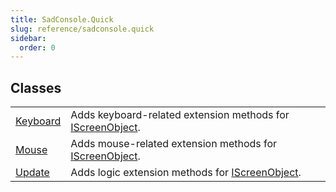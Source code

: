 ```yaml
---
title: SadConsole.Quick
slug: reference/sadconsole.quick
sidebar:
  order: 0
---
```

## Classes

| | |
| --- | --- |
| [Keyboard](../sadconsole.quick.keyboard/) | Adds keyboard-related extension methods for [IScreenObject](../sadconsole.iscreenobject/). |
| [Mouse](../sadconsole.quick.mouse/) | Adds mouse-related extension methods for [IScreenObject](../sadconsole.iscreenobject/). |
| [Update](../sadconsole.quick.update/) | Adds logic extension methods for [IScreenObject](../sadconsole.iscreenobject/). |